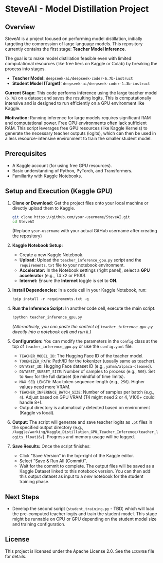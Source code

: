 # SteveAI - Model Distillation Project

## Overview

SteveAI is a project focused on performing model distillation, initially targeting the compression of large language models. This repository currently contains the first stage: **Teacher Model Inference**.

The goal is to make model distillation feasible even with limited computational resources (like free tiers on Kaggle or Colab) by breaking the process into stages.

*   **Teacher Model:** `deepseek-ai/deepseek-coder-6.7b-instruct`
*   **Student Model (Target):** `deepseek-ai/deepseek-coder-1.3b-instruct`

**Current Stage:** This code performs inference using the large teacher model (`6.7B`) on a dataset and saves the resulting logits. This is computationally intensive and is designed to run efficiently on a GPU environment like Kaggle.

**Motivation:** Running inference for large models requires significant RAM and computational power. Free CPU environments often lack sufficient RAM. This script leverages free GPU resources (like Kaggle Kernels) to generate the necessary teacher outputs (logits), which can then be used in a less resource-intensive environment to train the smaller student model.

## Prerequisites

*   A Kaggle account (for using free GPU resources).
*   Basic understanding of Python, PyTorch, and Transformers.
*   Familiarity with Kaggle Notebooks.

## Setup and Execution (Kaggle GPU)

1.  **Clone or Download:** Get the project files onto your local machine or directly upload them to Kaggle.
    ```bash
    git clone https://github.com/your-username/SteveAI.git
    cd SteveAI
    ```
    (Replace `your-username` with your actual GitHub username after creating the repository)

2.  **Kaggle Notebook Setup:**
    *   Create a new Kaggle Notebook.
    *   **Upload:** Upload the `teacher_inference_gpu.py` script and the `requirements.txt` file to your notebook environment.
    *   **Accelerator:** In the Notebook settings (right panel), select a **GPU accelerator** (e.g., T4 x2 or P100).
    *   **Internet:** Ensure the **Internet** toggle is set to **ON**.

3.  **Install Dependencies:** In a code cell in your Kaggle Notebook, run:
    ```python
    !pip install -r requirements.txt -q
    ```

4.  **Run the Inference Script:** In another code cell, execute the main script:
    ```python
    !python teacher_inference_gpu.py
    ```
    *(Alternatively, you can paste the content of `teacher_inference_gpu.py` directly into a notebook cell and run it.)*

5.  **Configuration:** You can modify the parameters in the `Config` class at the top of `teacher_inference_gpu.py` or use the `config.yaml` file:
    *   `TEACHER_MODEL_ID`: The Hugging Face ID of the teacher model.
    *   `TOKENIZER_PATH`: Path/ID for the tokenizer (usually same as teacher).
    *   `DATASET_ID`: Hugging Face dataset ID (e.g., `yahma/alpaca-cleaned`).
    *   `DATASET_SUBSET_SIZE`: Number of samples to process (e.g., `500`). Set to `None` for the full dataset (be mindful of time limits).
    *   `MAX_SEQ_LENGTH`: Max token sequence length (e.g., `256`). Higher values need more VRAM.
    *   `TEACHER_INFERENCE_BATCH_SIZE`: Number of samples per batch (e.g., `4`). Adjust based on GPU VRAM (T4 might need 2 or 4, V100+ could handle 8+).
    *   Output directory is automatically detected based on environment (Kaggle vs local).

6.  **Output:** The script will generate and save teacher logits as `.pt` files in the specified output directory (e.g., `/kaggle/working/Kaggle_Distillation_GPU_Teacher_Inference/teacher_logits_float16/`). Progress and memory usage will be logged.

7.  **Save Results:** Once the script finishes:
    *   Click "Save Version" in the top-right of the Kaggle editor.
    *   Select "Save & Run All (Commit)".
    *   Wait for the commit to complete. The output files will be saved as a Kaggle Dataset linked to this notebook version. You can then add this output dataset as input to a *new* notebook for the student training phase.

## Next Steps

*   Develop the second script (`student_training.py` - TBD) which will load the pre-computed teacher logits and train the student model. This stage might be runnable on CPU or GPU depending on the student model size and training configuration.

## License

This project is licensed under the Apache License 2.0. See the `LICENSE` file for details.